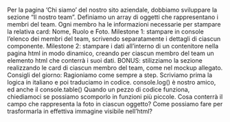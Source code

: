 Per la pagina ‘Chi siamo’ del nostro sito aziendale, dobbiamo sviluppare la sezione “Il nostro team”.
Definiamo un array di oggetti che rappresentano i membri del team.
Ogni membro ha le informazioni necessarie per stampare la relativa card: Nome, Ruolo e Foto.
Milestone 1:
stampare in console l’elenco dei membri del team, scrivendo separatamente i dettagli di ciascun componente.
Milestone 2:
stampare i dati all’interno di un contenitore nella pagina html in modo dinamico, creando per ciascun membro del team un elemento html che conterrà i suoi dati.
BONUS:
stilizziamo la sezione realizzando le card di ciascun membro del team, come nel mockup allegato.
Consigli del giorno:
Ragioniamo come sempre a step.
Scriviamo prima la logica in italiano e poi traduciamo in codice.
console.log() è nostro amico, ed anche il console.table()
Quando un pezzo di codice funziona, chiediamoci se possiamo scomporlo in funzioni più piccole.
Cosa conterrà il campo che rappresenta la foto in ciascun oggetto? Come possiamo fare per trasformarla in effettiva immagine visibile nell’html?
